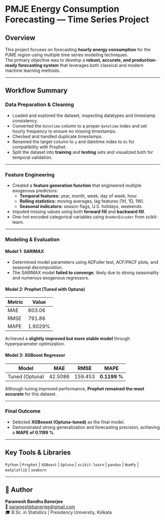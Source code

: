 #  PMJE Energy Consumption Forecasting — Time Series Project

##  Overview
This project focuses on forecasting **hourly energy consumption** for the PJME region using multiple time series modeling techniques.  
The primary objective was to develop a **robust, accurate, and production-ready forecasting system** that leverages both classical and modern machine learning methods.

---

##  Workflow Summary

###  Data Preparation & Cleaning
- Loaded and explored the dataset, inspecting datatypes and timestamp consistency.  
- Converted the `Datetime` column to a proper `datetime` index and set hourly frequency to ensure no missing timestamps.  
- Checked and handled duplicate timestamps.  
- Renamed the target column to `y` and datetime index to `ds` for compatibility with Prophet.  
- Split the dataset into **training** and **testing** sets and visualized both for temporal validation.

---

###  Feature Engineering
- Created a **feature generation function** that engineered multiple exogenous predictors:
  - **Temporal features:** year, month, week, day of week, hour.
  - **Rolling statistics:** moving averages, lag features (1H, 1D, 1W).
  - **Seasonal indicators:** season flags, U.S. holidays, weekends.
- Imputed missing values using both **forward fill** and **backward fill**.
- One-hot encoded categorical variables using `OneHotEncoder` from scikit-learn.

---

###  Modeling & Evaluation
####  Model 1: SARIMAX
- Determined model parameters using ADFuller test, ACF/PACF plots, and seasonal decomposition.
- The SARIMAX model **failed to converge**, likely due to strong seasonality and numerous exogenous regressors.

####  Model 2: Prophet (Tuned with Optuna)
| Metric | Value |
|--------|--------|
| MAE | 603.06 |
| RMSE | 791.86 |
| MAPE | 1.9029% |

Achieved a **slightly improved but more stable model** through hyperparameter optimization.

####  Model 3: XGBoost Regressor
| Model | MAE | RMSE | MAPE |
|--------|--------|--------|--------|
| Tuned (Optuna) | 42.5086 | 159.453 | **0.1199 %** |

Although tuning improved performance, **Prophet remained the most accurate** for this dataset.

---

###  Final Outcome
- Selected **XGBooost (Optuna-tuned)** as the final model.
- Demonstrated strong generalization and forecasting precision, achieving a **MAPE of 0.1199 %**.

---

##  Key Tools & Libraries
`Python` | `Prophet` | `XGBoost` | `Optuna` | `scikit-learn` | `pandas` | `NumPy` | `matplotlib` | `seaborn`



---

## 📂 Author
**Paramesh Bandhu Banerjee**  
📧 parameshbbanerjee@gmail.com  
🎓 B.Sc. in Statistics | Presidency University, Kolkata
